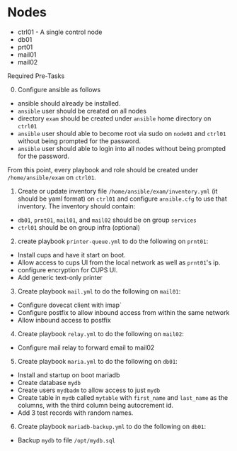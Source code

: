# Nodes

- ctrl01 - A single control node
- db01
- prt01
- mail01
- mail02

Required Pre-Tasks

0.  Configure ansible as follows

  - ansible should already be installed.
  - `ansible` user should be created on all nodes
  - directory `exam` should be created under `ansible` home directory on `ctrl01`
  - `ansible` user should able to become root via sudo on `node01` and `ctrl01` without being prompted for the password.
  - `ansible` user should able to login into all nodes without being prompted for the password.

From this point, every playbook and role should be created under `/home/ansible/exam` on `ctrl01`.

1. Create or update inventory file `/home/ansible/exam/inventory.yml` (it should be yaml format) on `ctrl01` and configure `ansible.cfg` to use that inventory. The inventory should contain:

- `db01`, `prnt01`, `mail01`,  and `mail02` should be on group `services`
- `ctrl01` should be on group infra (optional)

2. create playbook `printer-queue.yml` to do the following on `prnt01`:

 - Install cups and have it start on boot.
 - Allow access to cups UI from the local network as well as `prnt01`'s ip.
 - configure encryption for CUPS UI.
 - Add generic text-only printer

3. Create playbook `mail.yml` to do the following on `mail01`:

- Configure dovecat client with imap`
- Configure postfix to allow inbound access from within the same network
- Allow inbound access to postfix

4. Create playbook `relay.yml` to do the following on `mail02`:

- Configure mail relay to forward email to mail02

5. Create playbook `maria.yml` to do the following on `db01`:

- Install and startup on boot mariadb
- Create database `mydb`
- Create users `mydbadm` to allow access to just `mydb`
- Create table in `mydb` called `mytable` with `first_name` and `last_name` as the columns, with the third column being autocrement id.
- Add 3 test records with random names.

6. Create playbook `mariadb-backup.yml` to do the following on `db01`:

- Backup `mydb` to file `/opt/mydb.sql`
